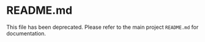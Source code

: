 # README.md

This file has been deprecated. Please refer to the main project `README.md` for documentation.
